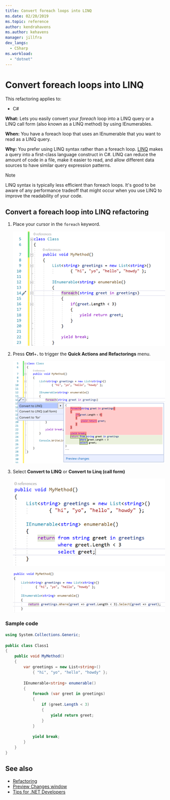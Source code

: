 ```yaml
---
title: Convert foreach loops into LINQ
ms.date: 02/20/2019
ms.topic: reference
author: kendrahavens
ms.author: kehavens
manager: jillfra
dev_langs:
  - CSharp
ms.workload:
  - "dotnet"
---
```

# Convert foreach loops into LINQ

This refactoring applies to:

- C#

**What:** Lets you easily convert your *foreach* loop into a LINQ query or a LINQ call form (also known as a LINQ method) by using IEnumerables.

**When:** You have a foreach loop that uses an IEnumerable that you want to read as a LINQ query.

**Why:** You prefer using LINQ syntax rather than a foreach loop. [LINQ](/dotnet/csharp/programming-guide/concepts/linq/introduction-to-linq) makes a query into a first-class language construct in C#. LINQ can reduce the amount of code in a file, make it easier to read, and allow different data sources to have similar query expression patterns.

> [!NOTE]
> LINQ syntax is typically less efficient than foreach loops. It's good to be aware of any performance tradeoff that might occur when you use LINQ to improve the readability of your code.

## Convert a foreach loop into LINQ refactoring

1. Place your cursor in the `foreach` keyword.

    ![Foreach using IEnumerable sample](media/convert-foreach-to-LINQ.png)

2. Press **Ctrl**+**.** to trigger the **Quick Actions and Refactorings** menu.

   ![Convert to LINQ menu sample](media/convert-foreach-to-LINQ-codefix.png)

3. Select **Convert to LINQ** or **Convert to Linq (call form)**

   ![LINQ query result sample](media/convert-foreach-to-LINQ-result.png)
   
   ![LINQ call form result sample](media/convert-foreach-to-LINQ-callform-result.png)
   
### Sample code

```csharp
using System.Collections.Generic;

public class Class1
{
    public void MyMethod()
    {
        var greetings = new List<string>()
            { "hi", "yo", "hello", "howdy" };

        IEnumerable<string> enumerable()
        {
            foreach (var greet in greetings)
            {
                if (greet.Length < 3)
                {
                    yield return greet;
                }
            }

            yield break;
        }
    }
}
```

## See also

- [Refactoring](../refactoring-in-visual-studio.md)
- [Preview Changes window](../../ide/preview-changes.md)
- [Tips for .NET Developers](../../ide/visual-studio-2017-for-dotnet-developers.md)
